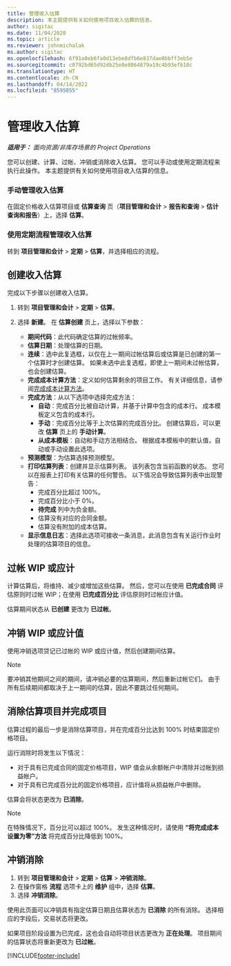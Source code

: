 ```yaml
---
title: 管理收入估算
description: 本主题提供有关如何使用项目收入估算的信息。
author: sigitac
ms.date: 11/04/2020
ms.topic: article
ms.reviewer: johnmichalak
ms.author: sigitac
ms.openlocfilehash: 6f91a0eb6fa0d13ebe8dfb6e837dae0bbff3eb5e
ms.sourcegitcommit: c0792bd65d92db25e0e8864879a19c4b93efb10c
ms.translationtype: HT
ms.contentlocale: zh-CN
ms.lasthandoff: 04/14/2022
ms.locfileid: "8595855"
---
```

# <a name="manage-revenue-estimates"></a>管理收入估算

_**适用于：** 面向资源/非库存场景的 Project Operations_

您可以创建、计算、过帐、冲销或消除收入估算。 您可以手动或使用定期流程来执行此操作。 本主题提供有关如何使用项目收入估算的信息。

### <a name="manage-revenue-estimates-manually"></a>手动管理收入估算

在固定价格收入估算项目或 **估算查询** 页（**项目管理和会计** > **报告和查询** > **估计查询和报告**）上，选择 **估算**。

### <a name="manage-revenue-estimates-using-a-periodic-process"></a>使用定期流程管理收入估算

转到 **项目管理和会计** > **定期** > **估算**，并选择相应的流程。

## <a name="create-a-revenue-estimate"></a>创建收入估算

完成以下步骤以创建收入估算。 

1. 转到 **项目管理和会计** > **定期** > **估算**。
2. 选择 **新建**。 在 **估算创建** 页上，选择以下参数：

   - **期间代码**：此代码确定估算的过帐频率。
   - **估算日期**：处理估算的日期。
   - **连续**：选中此复选框，以仅在上一期间过帐估算后或估算是已创建的第一个估算时才创建估算。 如果未选中此复选框，即使上一期间未过帐估算，也会创建估算。
   - **完成成本计算方法**：定义如何估算剩余的项目工作。 有关详细信息，请参阅[完成成本计算方法](cost-complete-methods.md)。
   - **完成方法**：从以下选项中选择完成方法：
     - **自动**：完成百分比被自动计算，并基于计算中包含的成本行。 成本模板定义包含的成本行。
     - **手动**：完成百分比等于上次估算的完成百分比。 创建估算后，可以更改 **估算** 页上的 **手动计算**。
     - **从成本模板**：自动和手动方法相结合。 根据成本模板中的默认值，自动或手动设置此选项。
   - **预测模型**：为估算选择预测模型。
   - **打印估算列表**：创建并显示估算列表。 该列表包含当前函数的状态。 您可以在报表上打印有关估算的任何警告。 以下情况会导致估算列表中出现警告：
     - 完成百分比超过 100%。
     - 完成百分比小于 0%。
     - **待完成** 列中为负金额。
     - 估算没有对应的合同金额。
     - 估算没有附加的成本估算。
   - **显示信息日志**：选择此选项可接收一条消息，此消息包含有关运行作业时处理的估算项目的信息。


## <a name="post-wip-or-accruals"></a>过帐 WIP 或应计

计算估算后，将维持、减少或增加这些估算。 然后，您可以在使用 **已完成合同** 评估原则时过帐 WIP；在使用 **已完成百分比** 评估原则时过帐应计值。
  
估算期间状态从 **已创建** 更改为 **已过帐**。

## <a name="reverse-wip-or-accruals"></a>冲销 WIP 或应计值

使用冲销选项贷记已过帐的 WIP 或应计值，然后创建期间估算。

> [!NOTE]
> 要冲销其他期间之间的期间，请冲销必要的估算期间，然后重新过帐它们。 由于所有后续期间都取决于上一期间的估算，因此不要跳过任何期间。

## <a name="eliminate-the-estimate-project-and-finish-the-project"></a>消除估算项目并完成项目

估算过程的最后一步是消除估算项目，并在完成百分比达到 100% 时结束固定价格项目。

运行消除时将发生以下情况：

- 对于具有已完成合同的固定价格项目，WIP 值会从余额帐户中清除并过帐到损益帐户。
- 对于具有已完成百分比的固定价格项目，应计值将从损益帐户中删除。

估算会将状态更改为 **已消除**。

> [!NOTE]
> 在特殊情况下，百分比可以超过 100%。 发生这种情况时，请使用 **“将完成成本设置为零”方法** 将完成百分比降低到 100%。

## <a name="reverse-elimination"></a>冲销消除

1. 转到 **项目管理和会计** > **定期** > **估算** > **冲销消除**。 
2. 在操作窗格 **流程** 选项卡上的 **维护** 组中，选择 **估算**。 
3. 选择 **冲销消除**。

使用此页面可以冲销具有指定估算日期且估算状态为 **已消除** 的所有消除。 选择相应的字段后，交易状态将更改。

如果项目阶段设置为已完成，这也会自动将项目状态更改为 **正在处理**。 项目期间的估算状态将重新更改为 **已过帐**。


[!INCLUDE[footer-include](../includes/footer-banner.md)]